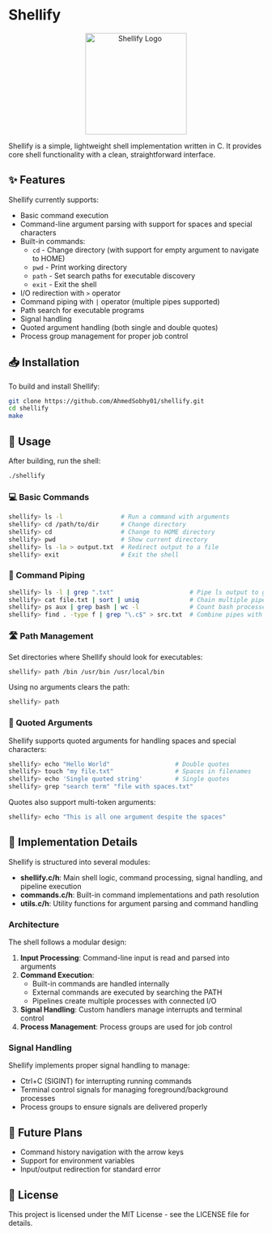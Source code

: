 # Shellify

<div align="center">
  <img src="https://github.com/user-attachments/assets/50b51327-2729-4922-ae90-5466619997f2" alt="Shellify Logo" width="200">
</div>

Shellify is a simple, lightweight shell implementation written in C. It provides core shell functionality with a clean, straightforward interface.

## ✨ Features

Shellify currently supports:

-   Basic command execution
-   Command-line argument parsing with support for spaces and special characters
-   Built-in commands:
    -   `cd` - Change directory (with support for empty argument to navigate to HOME)
    -   `pwd` - Print working directory
    -   `path` - Set search paths for executable discovery
    -   `exit` - Exit the shell
-   I/O redirection with `>` operator
-   Command piping with `|` operator (multiple pipes supported)
-   Path search for executable programs
-   Signal handling
-   Quoted argument handling (both single and double quotes)
-   Process group management for proper job control

## 📥 Installation

To build and install Shellify:

```bash
git clone https://github.com/AhmedSobhy01/shellify.git
cd shellify
make
```

## 🚀 Usage

After building, run the shell:

```bash
./shellify
```

### 💻 Basic Commands

```bash
shellify> ls -l                # Run a command with arguments
shellify> cd /path/to/dir      # Change directory
shellify> cd                   # Change to HOME directory
shellify> pwd                  # Show current directory
shellify> ls -la > output.txt  # Redirect output to a file
shellify> exit                 # Exit the shell
```

### 🔄 Command Piping

```bash
shellify> ls -l | grep ".txt"                     # Pipe ls output to grep
shellify> cat file.txt | sort | uniq              # Chain multiple pipes
shellify> ps aux | grep bash | wc -l              # Count bash processes
shellify> find . -type f | grep "\.c$" > src.txt  # Combine pipes with redirection
```

### 🛣️ Path Management

Set directories where Shellify should look for executables:

```bash
shellify> path /bin /usr/bin /usr/local/bin
```

Using no arguments clears the path:

```bash
shellify> path
```

### 💬 Quoted Arguments

Shellify supports quoted arguments for handling spaces and special characters:

```bash
shellify> echo "Hello World"                  # Double quotes
shellify> touch "my file.txt"                 # Spaces in filenames
shellify> echo 'Single quoted string'         # Single quotes
shellify> grep "search term" "file with spaces.txt"
```

Quotes also support multi-token arguments:

```bash
shellify> echo "This is all one argument despite the spaces"
```

## 🔧 Implementation Details

Shellify is structured into several modules:

-   **shellify.c/h**: Main shell logic, command processing, signal handling, and pipeline execution
-   **commands.c/h**: Built-in command implementations and path resolution
-   **utils.c/h**: Utility functions for argument parsing and command handling

### Architecture

The shell follows a modular design:

1. **Input Processing**: Command-line input is read and parsed into arguments
2. **Command Execution**:
    - Built-in commands are handled internally
    - External commands are executed by searching the PATH
    - Pipelines create multiple processes with connected I/O
3. **Signal Handling**: Custom handlers manage interrupts and terminal control
4. **Process Management**: Process groups are used for job control

### Signal Handling

Shellify implements proper signal handling to manage:

-   Ctrl+C (SIGINT) for interrupting running commands
-   Terminal control signals for managing foreground/background processes
-   Process groups to ensure signals are delivered properly

## 🔮 Future Plans

-   Command history navigation with the arrow keys
-   Support for environment variables
-   Input/output redirection for standard error

## 📄 License

This project is licensed under the MIT License - see the LICENSE file for details.
